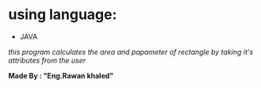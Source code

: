 # using language:
* JAVA

*this program calculates the area and papameter of rectangle by taking it's attributes from the user*


**Made By : "Eng.Rawan khaled"** <br>




